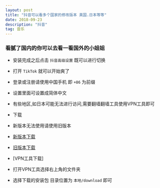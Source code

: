 ```yaml
---
layout: post
title: "抖音可以看多个国家的修改版本 美国.日本等等"
date: 2018-09-23
description: "抖音"
tag: 音乐
---
```


### 看腻了国内的你可以去看一看国外的小姐姐

* 安装完成之后点击 `抖音高级设置` 既可以进行切换
* 打开 `TikTok` 就可以开始爽了
* 登录或注册请使用中国手机 即 `+86` 为前缀
* 设置里面可设置成简体中文
* 有些地区,如日本可能无法进行访问,需要翻墙翻墙工具使用VPN工具即可

* 下载

* 新版本无法使用请使用旧版本

* [新版本下载](https://www.lanzous.com/i2nbpcd) 

* [旧版本下载](https://www.lanzous.com/i2nbgna)

* [VPN工具下载]
* 打开VPN工具选择右上角的文件夹
* 选择下载的安装包 目录位置为 `本地/download` 即可